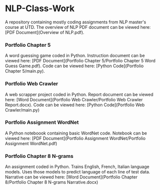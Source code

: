 # NLP-Class-Work
A repository containing mostly coding assignments from NLP master's course at UTD. The overview of NLP PDF document can be viewed here: [PDF Document](Overview of NLP.pdf).

### Portfolio Chapter 5
A word guessing game coded in Python. Instruction document can be viewed here: [PDF Document](Portfolio Chapter 5/Portfolio Chapter 5 Word Guess Game.pdf).
Code can be viewed here: [Python Code](Portfolio Chapter 5/main.py).

### Portfolio Web Crawler
A web scrapper project coded in Python. Report document can be viewed here: [Word Document](Portfolio Web Crawler/Portfolio Web Crawler Report.docx).
Code can be viewed here: [Python Code](Portfolio Web Crawler/main.py)

### Portfolio Assignment WordNet
A Python noteboook containing basic WordNet code. Notebook can be viewed here: [PDF Document](Portfolio Assignment WordNet/Portfolio Assignment WordNet.pdf)

### Portfolio Chapter 8 N-grams
An assignment coded in Python. Trains English, French, Italian language models. Uses those models to predict language of each line of test data. Narrative can be viewed here: [Word Document](Portfolio Chapter 8/Portfolio Chapter 8 N-grams Narrative.docx)